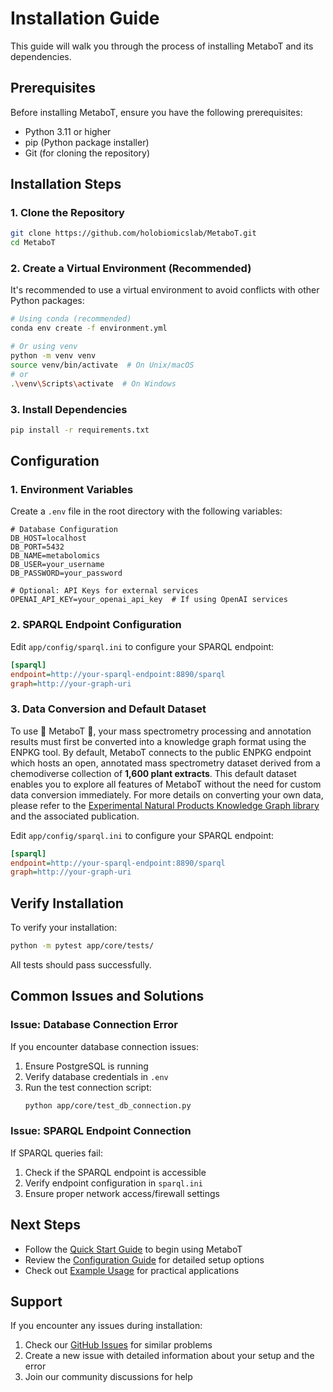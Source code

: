 # Installation Guide

This guide will walk you through the process of installing MetaboT and its dependencies.

## Prerequisites

Before installing MetaboT, ensure you have the following prerequisites:

- Python 3.11 or higher
- pip (Python package installer)
- Git (for cloning the repository)

## Installation Steps

### 1. Clone the Repository

```bash
git clone https://github.com/holobiomicslab/MetaboT.git
cd MetaboT
```

### 2. Create a Virtual Environment (Recommended)

It's recommended to use a virtual environment to avoid conflicts with other Python packages:

```bash
# Using conda (recommended)
conda env create -f environment.yml

# Or using venv
python -m venv venv
source venv/bin/activate  # On Unix/macOS
# or
.\venv\Scripts\activate  # On Windows
```

### 3. Install Dependencies

```bash
pip install -r requirements.txt
```

## Configuration

### 1. Environment Variables

Create a `.env` file in the root directory with the following variables:

```env
# Database Configuration
DB_HOST=localhost
DB_PORT=5432
DB_NAME=metabolomics
DB_USER=your_username
DB_PASSWORD=your_password

# Optional: API Keys for external services
OPENAI_API_KEY=your_openai_api_key  # If using OpenAI services
```

### 2. SPARQL Endpoint Configuration

Edit `app/config/sparql.ini` to configure your SPARQL endpoint:

```ini
[sparql]
endpoint=http://your-sparql-endpoint:8890/sparql
graph=http://your-graph-uri
```

### 3. Data Conversion and Default Dataset

To use 🤖 MetaboT 🍵, your mass spectrometry processing and annotation results must first be converted into a knowledge graph format using the ENPKG tool. By default, MetaboT connects to the public ENPKG endpoint which hosts an open, annotated mass spectrometry dataset derived from a chemodiverse collection of **1,600 plant extracts**. This default dataset enables you to explore all features of MetaboT without the need for custom data conversion immediately. For more details on converting your own data, please refer to the [Experimental Natural Products Knowledge Graph library](https://doi.org/10.1021/acscentsci.3c00800) and the associated publication.

Edit `app/config/sparql.ini` to configure your SPARQL endpoint:

```ini
[sparql]
endpoint=http://your-sparql-endpoint:8890/sparql
graph=http://your-graph-uri
```

## Verify Installation

To verify your installation:

```bash
python -m pytest app/core/tests/
```

All tests should pass successfully.

## Common Issues and Solutions

### Issue: Database Connection Error

If you encounter database connection issues:

1. Ensure PostgreSQL is running
2. Verify database credentials in `.env`
3. Run the test connection script:
   ```bash
   python app/core/test_db_connection.py
   ```

### Issue: SPARQL Endpoint Connection

If SPARQL queries fail:

1. Check if the SPARQL endpoint is accessible
2. Verify endpoint configuration in `sparql.ini`
3. Ensure proper network access/firewall settings

## Next Steps

- Follow the [Quick Start Guide](quickstart.md) to begin using MetaboT
- Review the [Configuration Guide](../user-guide/configuration.md) for detailed setup options
- Check out [Example Usage](../examples/basic-usage.md) for practical applications

## Support

If you encounter any issues during installation:

1. Check our [GitHub Issues](https://github.com/holobiomicslab/MetaboT/issues) for similar problems
2. Create a new issue with detailed information about your setup and the error
3. Join our community discussions for help